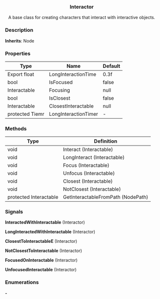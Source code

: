 <div align="center">
	<h3>Interactor</h1>
	<p>A base class for creating characters that interact with interactive objects.</p>
</div>

### Description

**Inherits**: Node

### Properties

| Type            | Name                 | Default |
| --------------- | -------------------- | ------- |
| Export float    | LongInteractionTime  | 0.3f    |
| bool            | IsFocused            | false   |
| Interactable    | Focusing             | null    |
| bool            | IsClosest            | false   |
| Interactable    | ClosestInteractable  | null    |
| protected Tiemr | LongInteractionTimer | -       |

### Methods

| Type                   | Definition                         |
| ---------------------- | ---------------------------------- |
| void                   | Interact (Interactable)            |
| void                   | LongInteract (Interactable)        |
| void                   | Focus (Interactable)               |
| void                   | Unfocus (Interactable)             |
| void                   | Closest (Interactable)             |
| void                   | NotClosest (Interactable)          |
| protected Interactable | GetInteractableFromPath (NodePath) |

### Signals

**InteractedWithInteractable** (Interactor)

**LongInteractedWithInteractable** (Interactor)

**ClosestToInteractableE** (Interactor)

**NotClosestToInteractable** (Interactor)

**FocusedOnInteractable** (Interactor)

**UnfocusedInteractable** (Interactor)

### Enumerations

**-**
